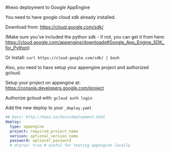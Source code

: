 #hexo deployment to Google AppEngine

You need to have google cloud sdk already installed. 

Download from: https://cloud.google.com/sdk/

(Make sure you've included the python sdk - if not, you can get it from here: https://cloud.google.com/appengine/downloads#Google_App_Engine_SDK_for_Python)

Or install: `curl https://cloud.google.com/sdk/ | bash`

Also, you need to have setup your appengine project and authorized gcloud.

Setup your project on appengine at: https://console.developers.google.com/project

Authorize gcloud with: `gcloud auth login`

Add the new deploy to your `_deploy.yaml`

```yaml
## Docs: http://hexo.io/docs/deployment.html
deploy:
  type: appengine
  project: required_project_name
  version: optional_version_name
  password: optional_password
  # dryrun: true # useful for testing appengine locally
```
